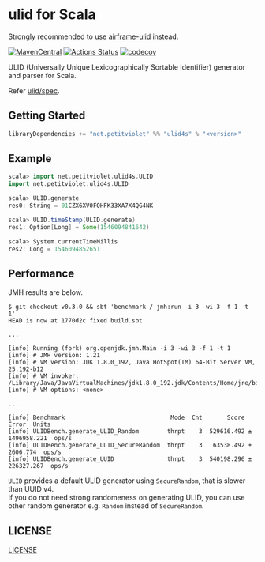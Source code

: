 # ulid for Scala

Strongly recommended to use [airframe-ulid](https://wvlet.org/airframe/docs/airframe-ulid) instead.

[![MavenCentral](https://maven-badges.herokuapp.com/maven-central/net.petitviolet/ulid4s_2.13/badge.svg)](https://maven-badges.herokuapp.com/maven-central/net.petitviolet/ulid4s_2.13)
 [![Actions Status](https://github.com/petitviolet/ulid4s/workflows/CI/badge.svg)](https://github.com/petitviolet/ulid4s/actions)
 [![codecov](https://codecov.io/gh/petitviolet/ulid4s/branch/master/graph/badge.svg)](https://codecov.io/gh/petitviolet/ulid4s)


ULID (Universally Unique Lexicographically Sortable Identifier) generator and parser for Scala.

Refer [ulid/spec](https://github.com/ulid/spec).

## Getting Started

```scala
libraryDependencies += "net.petitviolet" %% "ulid4s" % "<version>"
```

## Example

```scala
scala> import net.petitviolet.ulid4s.ULID
import net.petitviolet.ulid4s.ULID

scala> ULID.generate
res0: String = 01CZX6XV0FQHFK33XA7X4QG4NK

scala> ULID.timeStamp(ULID.generate)
res1: Option[Long] = Some(1546094841642)

scala> System.currentTimeMillis
res2: Long = 1546094852651
```

## Performance

JMH results are below.

```
$ git checkout v0.3.0 && sbt 'benchmark / jmh:run -i 3 -wi 3 -f 1 -t 1'
HEAD is now at 1770d2c fixed build.sbt

...

[info] Running (fork) org.openjdk.jmh.Main -i 3 -wi 3 -f 1 -t 1
[info] # JMH version: 1.21
[info] # VM version: JDK 1.8.0_192, Java HotSpot(TM) 64-Bit Server VM, 25.192-b12
[info] # VM invoker: /Library/Java/JavaVirtualMachines/jdk1.8.0_192.jdk/Contents/Home/jre/bin/java
[info] # VM options: <none>

...

[info] Benchmark                              Mode  Cnt       Score         Error  Units
[info] ULIDBench.generate_ULID_Random        thrpt    3  529616.492 ± 1496958.221  ops/s
[info] ULIDBench.generate_ULID_SecureRandom  thrpt    3   63538.492 ±    2606.774  ops/s
[info] ULIDBench.generate_UUID               thrpt    3  540198.296 ±  226327.267  ops/s
```

`ULID` provides a default ULID generator using `SecureRandom`, that is slower than UUID v4.  
If you do not need strong randomeness on generating ULID, you can use other random generator e.g. `Random` instead of `SecureRandom`.

## LICENSE

[LICENSE](https://github.com/petitviolet/ulid4s/blob/master/LICENSE)
